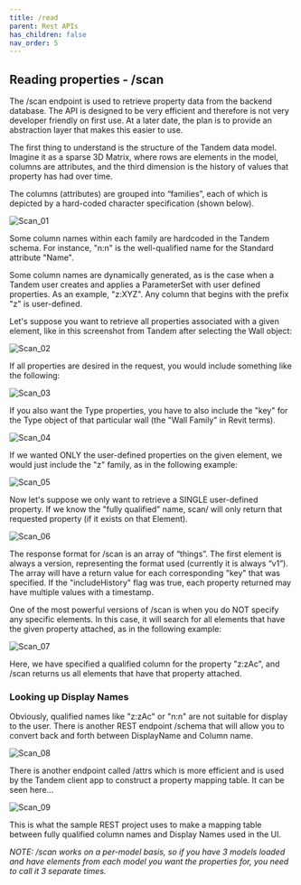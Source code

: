 ```yaml
---
title: /read
parent: Rest APIs
has_children: false
nav_order: 5
---
```

## Reading properties - /scan

The /scan endpoint is used to retrieve property data from the backend database.  The API is designed to be very efficient and therefore is not very developer friendly on first use.  At a later date, the plan is to provide an abstraction layer that makes this easier to use.

The first thing to understand is the structure of the Tandem data model.  Imagine it as a sparse 3D Matrix, where rows are elements in the model, columns are attributes, and the third dimension is the history of values that property has had over time.

The columns (attributes) are grouped into “families”, each of which is depicted by a hard-coded character specification (shown below).

![Scan_01](../img/scan_01.png)

Some column names within each family are hardcoded in the Tandem schema.  For instance, "n:n" is the well-qualified name for the Standard attribute "Name".

Some column names are dynamically generated, as is the case when a Tandem user creates and applies a ParameterSet with user defined properties.  As an example, "z:XYZ".  Any column that begins with the prefix "z" is user-defined.

Let's suppose you want to retrieve all properties associated with a given element, like in this screenshot from Tandem after selecting the Wall object:

![Scan_02](../img/scan_02.png)

If all properties are desired in the request, you would include something like the following:

![Scan_03](../img/scan_03.png)

If you also want the Type properties, you have to also include the "key" for the Type object of that particular wall (the "Wall Family" in Revit terms).

![Scan_04](../img/scan_04.png)

If we wanted ONLY the user-defined properties on the given element, we would just include the "z" family, as in the following example:

![Scan_05](../img/scan_05.png)

Now let's suppose we only want to retrieve a SINGLE user-defined property.  If we know the "fully qualified" name, scan/ will only return that requested property (if it exists on that Element).

![Scan_06](../img/scan_06.png)

The response format for /scan is an array of “things”. The first element is always a version, representing the format used (currently it is always “v1”).  The array will have a return value for each corresponding "key" that was specified.  If the "includeHistory" flag was true, each property returned may have multiple values with a timestamp.

One of the most powerful versions of /scan is when you do NOT specify any specific elements.  In this case, it will search for all elements that have the given property attached, as in the following example:

![Scan_07](../img/scan_07.png)

Here, we have specified a qualified column for the property "z:zAc", and /scan returns us all elements that have that property attached.


### Looking up Display Names

Obviously, qualified names like "z:zAc" or "n:n" are not suitable for display to the user.  There is another REST endpoint /schema that will allow you to convert back and forth between DisplayName and Column name.

![Scan_08](../img/scan_08.png)

There is another endpoint called /attrs which is more efficient and is used by the Tandem client app to construct a property mapping table.  It can be seen here...

![Scan_09](../img/scan_09.png)

This is what the sample REST project uses to make a mapping table between fully qualified column names and Display Names used in the UI.


_NOTE: /scan works on a per-model basis, so if you have 3 models loaded and have elements from each model you want the properties for, you need to call it 3 separate times._

